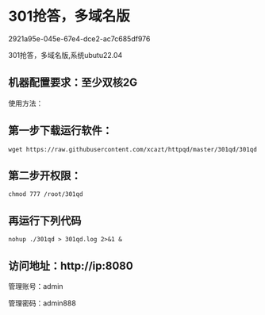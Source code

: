 # 301抢答，多域名版

2921a95e-045e-67e4-dce2-ac7c685df976

301抢答，多域名版,系统ubutu22.04

## 机器配置要求：至少双核2G

使用方法： 
## 第一步下载运行软件：
````
wget https://raw.githubusercontent.com/xcazt/httpqd/master/301qd/301qd
````
## 第二步开权限：
````
chmod 777 /root/301qd
````
## 再运行下列代码
````
nohup ./301qd > 301qd.log 2>&1 &
````
## 访问地址：http://ip:8080

管理账号：admin

管理密码：admin888
